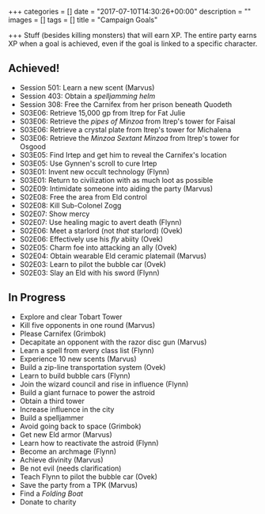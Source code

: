 +++
categories = []
date = "2017-07-10T14:30:26+00:00"
description = ""
images = []
tags = []
title = "Campaign Goals"

+++
Stuff (besides killing monsters) that will earn XP. The entire party earns XP when a goal is achieved, even if the goal is linked to a specific character.

## Achieved!

* Session 501: Learn a new scent (Marvus)
* Session 403: Obtain a _spelljamming helm_
* Session 308: Free the Carnifex from her prison beneath Quodeth
* S03E06: Retrieve 15,000 gp from Itrep for Fat Julie
* S03E06: Retrieve the _pipes of Minzoa_ from Itrep's tower for Faisal
* S03E06: Retrieve a crystal plate from Itrep's tower for Michalena
* S03E06: Retrieve the _Minzoa Sextant Minzoa_ from Itrep's tower for Osgood
* S03E05: Find Irtep and get him to reveal the Carnifex's location
* S03E05: Use Gynnen's scroll to cure Irtep
* S03E01: Invent new occult technology (Flynn)
* S03E01: Return to civilization with as much loot as possible
* S02E09: Intimidate someone into aiding the party (Marvus)
* S02E08: Free the area from Eld control
* S02E08: Kill Sub-Colonel Zogg
* S02E07: Show mercy
* S02E07: Use healing magic to avert death (Flynn)
* S02E06: Meet a starlord (not _that_ starlord) (Ovek)
* S02E06: Effectively use his _fly_ abiity (Ovek)
* S02E05: Charm foe into attacking an ally (Ovek)
* S02E04: Obtain wearable Eld ceramic platemail (Marvus)
* S02E03: Learn to pilot the bubble car (Ovek)
* S02E03: Slay an Eld with his sword (Flynn)

## In Progress

* Explore and clear Tobart Tower
* Kill five opponents in one round (Marvus)
* Please Carnifex (Grimbok)
* Decapitate an opponent with the razor disc gun (Marvus)
* Learn a spell from every class list (Flynn)
* Experience 10 new scents (Marvus)
* Build a zip-line transportation system (Ovek)
* Learn to build bubble cars (Flynn)
* Join the wizard council and rise in influence (Flynn)
* Build a giant furnace to power the astroid
* Obtain a third tower
* Increase influence in the city
* Build a spelljammer
* Avoid going back to space (Grimbok)
* Get new Eld armor (Marvus)
* Learn how to reactivate the astroid (Flynn)
* Become an archmage (Flynn)
* Achieve divinity (Marvus)
* Be not evil (needs clarification)
* Teach Flynn to pilot the bubble car (Ovek)
* Save the party from a TPK (Marvus)
* Find a _Folding Boat_
* Donate to charity